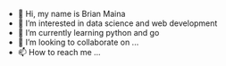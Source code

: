 - 👋 Hi, my name is Brian Maina
- 👀 I’m interested in data science and web development
- 🌱 I’m currently learning python and go
- 💞️ I’m looking to collaborate on ...
- 📫 How to reach me ...

<!---
BrianMaina01/BrianMaina01 is a ✨ special ✨ repository because its `README.md` (this file) appears on your GitHub profile.
You can click the Preview link to take a look at your changes.
--->
